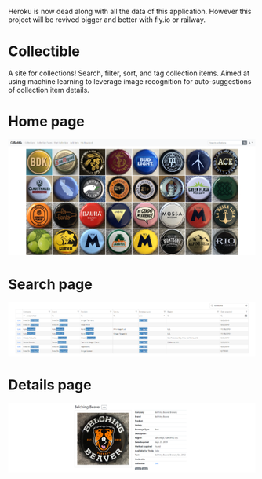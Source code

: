 Heroku is now dead along with all the data of this application. However this project will be revived bigger and better with fly.io or railway.

# Collectible
A site for collections! Search, filter, sort, and tag collection items. Aimed at using machine learning to leverage image recognition for auto-suggestions of collection item details.

# Home page
![home page](https://github.com/marcelaguiar/Collectible/blob/master/readme-images/home-page.PNG)

# Search page
![home page](https://github.com/marcelaguiar/Collectible/blob/master/readme-images/search-page.PNG)

# Details page
![home page](https://github.com/marcelaguiar/Collectible/blob/master/readme-images/details-page.PNG)
